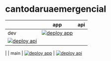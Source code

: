 # cantodaruaemergencial

|  | app | api |
|---|---|---|
| dev | [![deploy app](https://github.com/curimba-avura/cantodarua/actions/workflows/app.yml/badge.svg?branch=dev)](https://github.com/curimba-avura/cantodarua/actions/workflows/app.yml)
  | [![deploy api](https://github.com/curimba-avura/cantodarua/actions/workflows/api.yml/badge.svg?branch=dev)](https://github.com/curimba-avura/cantodarua/actions/workflows/app.yml)
 |
| main | [![deploy app](https://github.com/curimba-avura/cantodarua/actions/workflows/app.yml/badge.svg?branch=main)](https://github.com/curimba-avura/cantodarua/actions/workflows/app.yml)
  | [![deploy api](https://github.com/curimba-avura/cantodarua/actions/workflows/api.yml/badge.svg?branch=main)](https://github.com/curimba-avura/cantodarua/actions/workflows/app.yml)